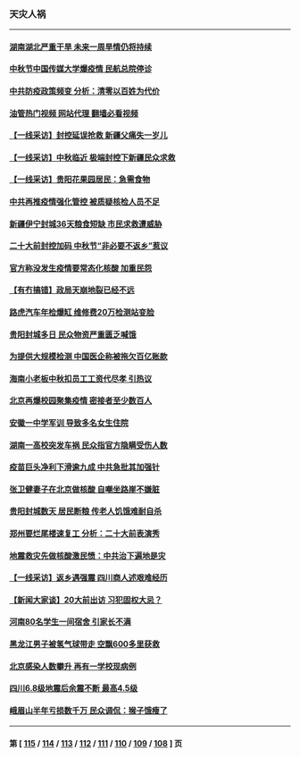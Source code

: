 ### 天灾人祸
---
#### [湖南湖北严重干旱 未来一周旱情仍将持续](../../pages/ncid280/n13821321.md?09101645) 
#### [中秋节中国传媒大学爆疫情 民航总院停诊](../../pages/ncid280/n13821300.md?09101645) 
#### [中共防疫政策频变 分析：清零以百姓为代价](../../pages/ncid280/n13821105.md?09101645) 
#### [油管热门视频 网站代理 翻墙必看视频](http://209.222.30.114:81/youtube.html?09101645)
#### [【一线采访】封控延误抢救 新疆父痛失一岁儿](../../pages/ncid280/n13820955.md?09101645) 
#### [【一线采访】中秋临近 极端封控下新疆民众求救](../../pages/ncid280/n13820889.md?09101645) 
#### [【一线采访】贵阳花果园居民：急需食物](../../pages/ncid280/n13820652.md?09101645) 
#### [中共再推疫情强化管控 被质疑核检人员不足](../../pages/ncid280/n13820794.md?09101645) 
#### [新疆伊宁封城36天粮食短缺 市民求救遭威胁](../../pages/ncid280/n13820365.md?09101645) 
#### [二十大前封控加码 中秋节“非必要不返乡”惹议](../../pages/ncid280/n13820090.md?09101645) 
#### [官方称没发生疫情要常态化核酸 加重民怨](../../pages/ncid280/n13820097.md?09101645) 
#### [【有冇搞错】政局天崩地裂已经不远](../../pages/ncid280/n13819619.md?09101645) 
#### [路虎汽车年检爆缸 维修费20万检测站变脸](../../pages/ncid280/n13819981.md?09101645) 
#### [贵阳封城多日 民众物资严重匮乏喊饿](../../pages/ncid280/n13819813.md?09101645) 
#### [为提供大规模检测 中国医企称被拖欠百亿账款](../../pages/ncid280/n13819894.md?09101645) 
#### [海南小老板中秋扣员工工资代尽孝 引热议](../../pages/ncid280/n13819838.md?09101645) 
#### [北京再爆校园聚集疫情 密接者至少数百人](../../pages/ncid280/n13819733.md?09101645) 
#### [安徽一中学军训 导致多名女生住院](../../pages/ncid280/n13819752.md?09101645) 
#### [湖南一高校突发车祸 民众指官方隐瞒受伤人数](../../pages/ncid280/n13819708.md?09101645) 
#### [疫苗巨头净利下滑逾九成 中共急批其加强针](../../pages/ncid280/n13819738.md?09101645) 
#### [张卫健妻子在北京做核酸 自嘲坐路崖不嫌脏](../../pages/ncid280/n13819560.md?09101645) 
#### [贵阳封城数天 居民断粮 传老人饥饿难耐自杀](../../pages/ncid280/n13819504.md?09101645) 
#### [郑州要烂尾楼速复工 分析：二十大前表演秀](../../pages/ncid280/n13819405.md?09101645) 
#### [地震救灾先做核酸激民愤：中共治下遍地是灾](../../pages/ncid280/n13819273.md?09101645) 
#### [【一线采访】返乡遇强震 四川商人述艰难经历](../../pages/ncid280/n13819241.md?09101645) 
#### [【新闻大家谈】20大前出访 习犯固权大忌？](../../pages/ncid280/n13819345.md?09101645) 
#### [河南80名学生一间宿舍 引家长不满](../../pages/ncid280/n13819206.md?09101645) 
#### [黑龙江男子被氢气球带走 空飘600多里获救](../../pages/ncid280/n13819173.md?09101645) 
#### [北京感染人数攀升  再有一学校现病例](../../pages/ncid280/n13818945.md?09101645) 
#### [四川6.8级地震后余震不断 最高4.5级](../../pages/ncid280/n13818875.md?09101645) 
#### [峨眉山半年亏损数千万 民众调侃：猴子饿瘦了](../../pages/ncid280/n13818910.md?09101645) 

---
#### 第 [ [115](./115.md?09101645) / [114](./114.md?09101645) / [113](./113.md?09101645) / [112](./112.md?09101645) / [111](./111.md?09101645) / [110](./110.md?09101645) / [109](./109.md?09101645) / [108](./108.md?09101645) ] 页

